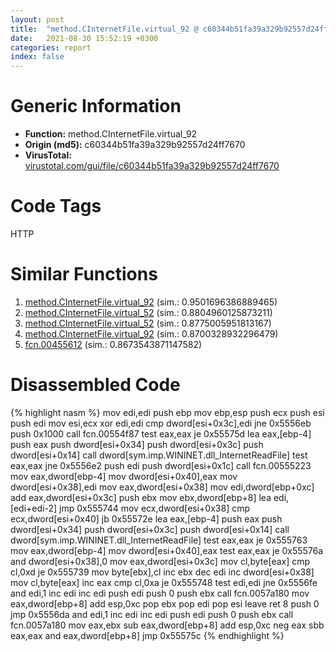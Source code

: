 ```yaml
---
layout: post
title:  "method.CInternetFile.virtual_92 @ c60344b51fa39a329b92557d24ff7670"
date:   2021-08-30 15:52:19 +0300
categories: report
index: false
---
```


# Generic Information
- **Function:** method.CInternetFile.virtual\_92
- **Origin (md5):** c60344b51fa39a329b92557d24ff7670
- **VirusTotal:** [virustotal.com/gui/file/c60344b51fa39a329b92557d24ff7670][virustotal_ref]

# Code Tags
<span class="tag" id="HTTP">HTTP</span>


# Similar Functions

1. [method.CInternetFile.virtual\_92][similar_1_ref] (sim.: 0.9501696386889465)
2. [method.CInternetFile.virtual\_52][similar_2_ref] (sim.: 0.8804960125873211)
3. [method.CInternetFile.virtual\_52][similar_3_ref] (sim.: 0.8775005951813167)
4. [method.CInternetFile.virtual\_92][similar_4_ref] (sim.: 0.8700328932296479)
5. [fcn.00455612][similar_5_ref] (sim.: 0.8673543871147582)


# Disassembled Code

{% highlight nasm %}
mov edi,edi
push ebp
mov ebp,esp
push ecx
push esi
push edi
mov esi,ecx
xor edi,edi
cmp dword[esi+0x3c],edi
jne 0x5556eb
push 0x1000
call fcn.00554f87
test eax,eax
je 0x55575d
lea eax,[ebp-4]
push eax
push dword[esi+0x34]
push dword[esi+0x3c]
push dword[esi+0x14]
call dword[sym.imp.WININET.dll_InternetReadFile]
test eax,eax
jne 0x5556e2
push edi
push dword[esi+0x1c]
call fcn.00555223
mov eax,dword[ebp-4]
mov dword[esi+0x40],eax
mov dword[esi+0x38],edi
mov eax,dword[esi+0x38]
mov edi,dword[ebp+0xc]
add eax,dword[esi+0x3c]
push ebx
mov ebx,dword[ebp+8]
lea edi,[edi+edi-2]
jmp 0x555744
mov ecx,dword[esi+0x38]
cmp ecx,dword[esi+0x40]
jb 0x55572e
lea eax,[ebp-4]
push eax
push dword[esi+0x34]
push dword[esi+0x3c]
push dword[esi+0x14]
call dword[sym.imp.WININET.dll_InternetReadFile]
test eax,eax
je 0x555763
mov eax,dword[ebp-4]
mov dword[esi+0x40],eax
test eax,eax
je 0x55576a
and dword[esi+0x38],0
mov eax,dword[esi+0x3c]
mov cl,byte[eax]
cmp cl,0xd
je 0x555739
mov byte[ebx],cl
inc ebx
dec edi
inc dword[esi+0x38]
mov cl,byte[eax]
inc eax
cmp cl,0xa
je 0x555748
test edi,edi
jne 0x5556fe
and edi,1
inc edi
inc edi
push edi
push 0
push ebx
call fcn.0057a180
mov eax,dword[ebp+8]
add esp,0xc
pop ebx
pop edi
pop esi
leave 
ret 8
push 0
jmp 0x5556da
and edi,1
inc edi
inc edi
push edi
push 0
push ebx
call fcn.0057a180
mov eax,ebx
sub eax,dword[ebp+8]
add esp,0xc
neg eax
sbb eax,eax
and eax,dword[ebp+8]
jmp 0x55575c
{% endhighlight %}


[similar_1_ref]: /report/method.CInternetFile.virtual_92@14b20b07906a36e23f2230c8042160f2
[similar_2_ref]: /report/method.CInternetFile.virtual_52@14b20b07906a36e23f2230c8042160f2
[similar_3_ref]: /report/method.CInternetFile.virtual_52@c60344b51fa39a329b92557d24ff7670
[similar_4_ref]: /report/method.CInternetFile.virtual_92@a1c6b07868a0eea8f4ee5a872aa71909
[similar_5_ref]: /report/fcn.00455612@be7fba7cc724acf4ae2900d99e0fc9c3
[virustotal_ref]: https://www.virustotal.com/gui/file/c60344b51fa39a329b92557d24ff7670